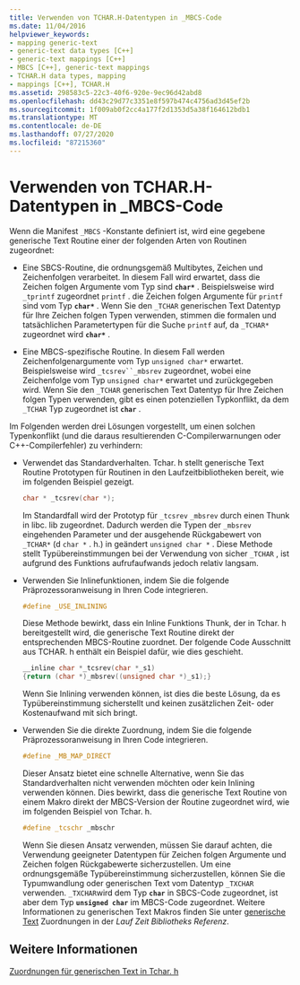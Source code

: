 ```yaml
---
title: Verwenden von TCHAR.H-Datentypen in _MBCS-Code
ms.date: 11/04/2016
helpviewer_keywords:
- mapping generic-text
- generic-text data types [C++]
- generic-text mappings [C++]
- MBCS [C++], generic-text mappings
- TCHAR.H data types, mapping
- mappings [C++], TCHAR.H
ms.assetid: 298583c5-22c3-40f6-920e-9ec96d42abd8
ms.openlocfilehash: dd43c29d77c3351e8f597b474c4756ad3d45ef2b
ms.sourcegitcommit: 1f009ab0f2cc4a177f2d1353d5a38f164612bdb1
ms.translationtype: MT
ms.contentlocale: de-DE
ms.lasthandoff: 07/27/2020
ms.locfileid: "87215360"
---
```

# <a name="using-tcharh-data-types-with-_mbcs-code"></a>Verwenden von TCHAR.H-Datentypen in _MBCS-Code

Wenn die Manifest `_MBCS` -Konstante definiert ist, wird eine gegebene generische Text Routine einer der folgenden Arten von Routinen zugeordnet:

- Eine SBCS-Routine, die ordnungsgemäß Multibytes, Zeichen und Zeichenfolgen verarbeitet. In diesem Fall wird erwartet, dass die Zeichen folgen Argumente vom Typ sind **`char*`** . Beispielsweise wird `_tprintf` zugeordnet `printf` . die Zeichen folgen Argumente für `printf` sind vom Typ **`char*`** . Wenn Sie den `_TCHAR` generischen Text Datentyp für Ihre Zeichen folgen Typen verwenden, stimmen die formalen und tatsächlichen Parametertypen für die Suche `printf` auf, da `_TCHAR*` zugeordnet wird **`char*`** .

- Eine MBCS-spezifische Routine. In diesem Fall werden Zeichenfolgenargumente vom Typ `unsigned char*` erwartet. Beispielsweise wird `_tcsrev``_mbsrev` zugeordnet, wobei eine Zeichenfolge vom Typ `unsigned char*` erwartet und zurückgegeben wird. Wenn Sie den `_TCHAR` generischen Text Datentyp für Ihre Zeichen folgen Typen verwenden, gibt es einen potenziellen Typkonflikt, da dem `_TCHAR` Typ zugeordnet ist **`char`** .

Im Folgenden werden drei Lösungen vorgestellt, um einen solchen Typenkonflikt (und die daraus resultierenden C-Compilerwarnungen oder C++-Compilerfehler) zu verhindern:

- Verwendet das Standardverhalten. Tchar. h stellt generische Text Routine Prototypen für Routinen in den Laufzeitbibliotheken bereit, wie im folgenden Beispiel gezeigt.

    ```cpp
    char * _tcsrev(char *);
    ```

   Im Standardfall wird der Prototyp für `_tcsrev` `_mbsrev` durch einen Thunk in libc. lib zugeordnet. Dadurch werden die Typen der `_mbsrev` eingehenden Parameter und der ausgehende Rückgabewert von `_TCHAR*` (d `char *` . h.) in geändert `unsigned char *` . Diese Methode stellt Typübereinstimmungen bei der Verwendung von sicher `_TCHAR` , ist aufgrund des Funktions aufrufaufwands jedoch relativ langsam.

- Verwenden Sie Inlinefunktionen, indem Sie die folgende Präprozessoranweisung in Ihren Code integrieren.

    ```cpp
    #define _USE_INLINING
    ```

   Diese Methode bewirkt, dass ein Inline Funktions Thunk, der in Tchar. h bereitgestellt wird, die generische Text Routine direkt der entsprechenden MBCS-Routine zuordnet. Der folgende Code Ausschnitt aus TCHAR. h enthält ein Beispiel dafür, wie dies geschieht.

    ```cpp
    __inline char *_tcsrev(char *_s1)
    {return (char *)_mbsrev((unsigned char *)_s1);}
    ```

   Wenn Sie Inlining verwenden können, ist dies die beste Lösung, da es Typübereinstimmung sicherstellt und keinen zusätzlichen Zeit- oder Kostenaufwand mit sich bringt.

- Verwenden Sie die direkte Zuordnung, indem Sie die folgende Präprozessoranweisung in Ihren Code integrieren.

    ```cpp
    #define _MB_MAP_DIRECT
    ```

   Dieser Ansatz bietet eine schnelle Alternative, wenn Sie das Standardverhalten nicht verwenden möchten oder kein Inlining verwenden können. Dies bewirkt, dass die generische Text Routine von einem Makro direkt der MBCS-Version der Routine zugeordnet wird, wie im folgenden Beispiel von Tchar. h.

    ```cpp
    #define _tcschr _mbschr
    ```

   Wenn Sie diesen Ansatz verwenden, müssen Sie darauf achten, die Verwendung geeigneter Datentypen für Zeichen folgen Argumente und Zeichen folgen Rückgabewerte sicherzustellen. Um eine ordnungsgemäße Typübereinstimmung sicherzustellen, können Sie die Typumwandlung oder generischen Text vom Datentyp `_TXCHAR` verwenden. `_TXCHAR`wird dem Typ **`char`** in SBCS-Code zugeordnet, ist aber dem Typ **`unsigned char`** im MBCS-Code zugeordnet. Weitere Informationen zu generischen Text Makros finden Sie unter [generische Text](../c-runtime-library/generic-text-mappings.md) Zuordnungen in der *Lauf Zeit Bibliotheks Referenz*.

## <a name="see-also"></a>Weitere Informationen

[Zuordnungen für generischen Text in Tchar. h](../text/generic-text-mappings-in-tchar-h.md)
